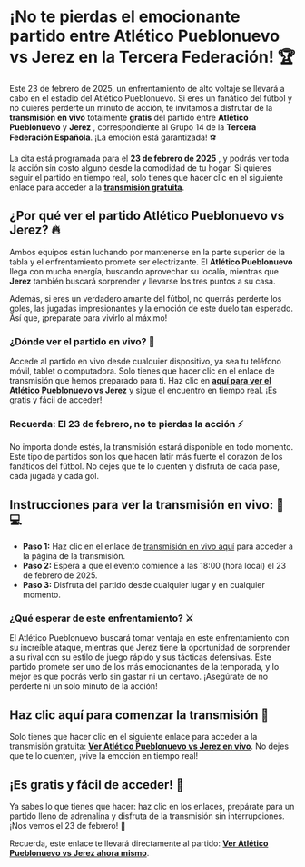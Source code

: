 # ¡No te pierdas el emocionante partido entre Atlético Pueblonuevo vs Jerez en la Tercera Federación! 🏆

Este 23 de febrero de 2025, un enfrentamiento de alto voltaje se llevará a cabo en el estadio del Atlético Pueblonuevo. Si eres un fanático del fútbol y no quieres perderte un minuto de acción, te invitamos a disfrutar de la **transmisión en vivo** totalmente **gratis** del partido entre **Atlético Pueblonuevo** y **Jerez** , correspondiente al Grupo 14 de la **Tercera Federación Española**. ¡La emoción está garantizada! ⚽

La cita está programada para el **23 de febrero de 2025** , y podrás ver toda la acción sin costo alguno desde la comodidad de tu hogar. Si quieres seguir el partido en tiempo real, solo tienes que hacer clic en el siguiente enlace para acceder a la **[transmisión gratuita](https://tinyurl.com/livestreamfreeo?st=Atl%C3%A9tico+Pueblonuevo+vs+Jerez&si=gh)**.

## ¿Por qué ver el partido Atlético Pueblonuevo vs Jerez? 🔥

Ambos equipos están luchando por mantenerse en la parte superior de la tabla y el enfrentamiento promete ser electrizante. El **Atlético Pueblonuevo** llega con mucha energía, buscando aprovechar su localía, mientras que **Jerez** también buscará sorprender y llevarse los tres puntos a su casa.

Además, si eres un verdadero amante del fútbol, no querrás perderte los goles, las jugadas impresionantes y la emoción de este duelo tan esperado. Así que, ¡prepárate para vivirlo al máximo!

### ¿Dónde ver el partido en vivo? 🎥

Accede al partido en vivo desde cualquier dispositivo, ya sea tu teléfono móvil, tablet o computadora. Solo tienes que hacer clic en el enlace de transmisión que hemos preparado para ti. Haz clic en **[aquí para ver el Atlético Pueblonuevo vs Jerez](https://tinyurl.com/livestreamfreeo?st=Atl%C3%A9tico+Pueblonuevo+vs+Jerez&si=gh)** y sigue el encuentro en tiempo real. ¡Es gratis y fácil de acceder!

### Recuerda: El 23 de febrero, no te pierdas la acción ⚡

No importa donde estés, la transmisión estará disponible en todo momento. Este tipo de partidos son los que hacen latir más fuerte el corazón de los fanáticos del fútbol. No dejes que te lo cuenten y disfruta de cada pase, cada jugada y cada gol.

## Instrucciones para ver la transmisión en vivo: 📱💻

- **Paso 1:** Haz clic en el enlace de [transmisión en vivo aquí](https://tinyurl.com/livestreamfreeo?st=Atl%C3%A9tico+Pueblonuevo+vs+Jerez&si=gh) para acceder a la página de la transmisión.
- **Paso 2:** Espera a que el evento comience a las 18:00 (hora local) el 23 de febrero de 2025.
- **Paso 3:** Disfruta del partido desde cualquier lugar y en cualquier momento.

### ¿Qué esperar de este enfrentamiento? ⚔️

El Atlético Pueblonuevo buscará tomar ventaja en este enfrentamiento con su increíble ataque, mientras que Jerez tiene la oportunidad de sorprender a su rival con su estilo de juego rápido y sus tácticas defensivas. Este partido promete ser uno de los más emocionantes de la temporada, y lo mejor es que podrás verlo sin gastar ni un centavo. ¡Asegúrate de no perderte ni un solo minuto de la acción!

## Haz clic aquí para comenzar la transmisión 📲

Solo tienes que hacer clic en el siguiente enlace para acceder a la transmisión gratuita: **[Ver Atlético Pueblonuevo vs Jerez en vivo](https://tinyurl.com/livestreamfreeo?st=Atl%C3%A9tico+Pueblonuevo+vs+Jerez&si=gh)**. No dejes que te lo cuenten, ¡vive la emoción en tiempo real!

## ¡Es gratis y fácil de acceder! 🎉

Ya sabes lo que tienes que hacer: haz clic en los enlaces, prepárate para un partido lleno de adrenalina y disfruta de la transmisión sin interrupciones. ¡Nos vemos el 23 de febrero! 🏅

Recuerda, este enlace te llevará directamente al partido: **[Ver Atlético Pueblonuevo vs Jerez ahora mismo](https://tinyurl.com/livestreamfreeo?st=Atl%C3%A9tico+Pueblonuevo+vs+Jerez&si=gh)**.
